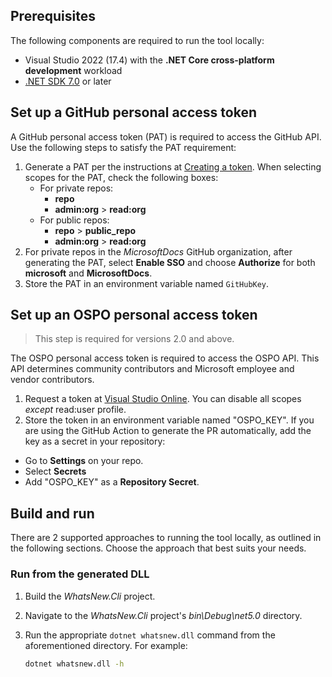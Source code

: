 ﻿## Prerequisites

The following components are required to run the tool locally:

- Visual Studio 2022 (17.4) with the **.NET Core cross-platform development** workload
- [.NET SDK 7.0](https://dotnet.microsoft.com/download/dotnet/7.0) or later

## Set up a GitHub personal access token

A GitHub personal access token (PAT) is required to access the GitHub API. Use the following steps to satisfy the PAT requirement:

1. Generate a PAT per the instructions at [Creating a token](https://help.github.com/github/authenticating-to-github/creating-a-personal-access-token-for-the-command-line#creating-a-token). When selecting scopes for the PAT, check the following boxes:
    - For private repos:
      - **repo**
      - **admin:org** > **read:org**
    - For public repos:
      - **repo** > **public_repo**
      - **admin:org** > **read:org**
1. For private repos in the *MicrosoftDocs* GitHub organization, after generating the PAT, select **Enable SSO** and choose **Authorize** for both **microsoft** and **MicrosoftDocs**.
1. Store the PAT in an environment variable named `GitHubKey`.

## Set up an OSPO personal access token

> This step is required for versions 2.0 and above.

The OSPO personal access token is required to access the OSPO API. This API determines community contributors and Microsoft employee and vendor contributors.

1. Request a token at [Visual Studio Online](https://ossmsft.visualstudio.com/_usersSettings/tokens). You can disable all scopes *except* read:user profile.
1. Store the token in an environment variable named "OSPO_KEY".  If you are using the GitHub Action to generate the PR automatically, add the key as a secret in your repository:
  - Go to **Settings** on your repo.
  - Select **Secrets**
  - Add "OSPO_KEY" as a **Repository Secret**.

## Build and run

There are 2 supported approaches to running the tool locally, as outlined in the following sections. Choose the approach that best suits your needs.

### Run from the generated DLL

1. Build the *WhatsNew.Cli* project.
1. Navigate to the *WhatsNew.Cli* project's *bin\Debug\net5.0* directory.
1. Run the appropriate `dotnet whatsnew.dll` command from the aforementioned directory. For example:

    ```bash
    dotnet whatsnew.dll -h
    ```
